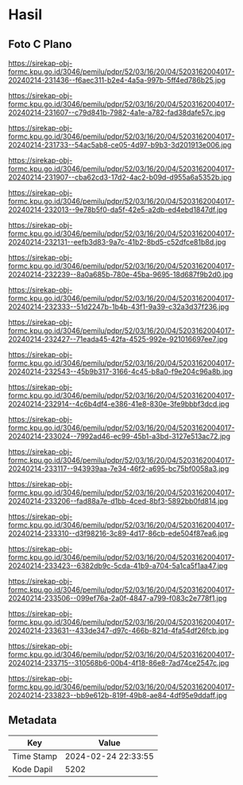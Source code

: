 # Hasil

## Foto C Plano

https://sirekap-obj-formc.kpu.go.id/3046/pemilu/pdpr/52/03/16/20/04/5203162004017-20240214-231436--f6aec311-b2e4-4a5a-997b-5ff4ed786b25.jpg

https://sirekap-obj-formc.kpu.go.id/3046/pemilu/pdpr/52/03/16/20/04/5203162004017-20240214-231607--c79d841b-7982-4a1e-a782-fad38dafe57c.jpg

https://sirekap-obj-formc.kpu.go.id/3046/pemilu/pdpr/52/03/16/20/04/5203162004017-20240214-231733--54ac5ab8-ce05-4d97-b9b3-3d201913e006.jpg

https://sirekap-obj-formc.kpu.go.id/3046/pemilu/pdpr/52/03/16/20/04/5203162004017-20240214-231907--cba62cd3-17d2-4ac2-b09d-d955a6a5352b.jpg

https://sirekap-obj-formc.kpu.go.id/3046/pemilu/pdpr/52/03/16/20/04/5203162004017-20240214-232013--9e78b5f0-da5f-42e5-a2db-ed4ebd1847df.jpg

https://sirekap-obj-formc.kpu.go.id/3046/pemilu/pdpr/52/03/16/20/04/5203162004017-20240214-232131--eefb3d83-9a7c-41b2-8bd5-c52dfce81b8d.jpg

https://sirekap-obj-formc.kpu.go.id/3046/pemilu/pdpr/52/03/16/20/04/5203162004017-20240214-232239--8a0a685b-780e-45ba-9695-18d687f9b2d0.jpg

https://sirekap-obj-formc.kpu.go.id/3046/pemilu/pdpr/52/03/16/20/04/5203162004017-20240214-232333--51d2247b-1b4b-43f1-9a39-c32a3d37f236.jpg

https://sirekap-obj-formc.kpu.go.id/3046/pemilu/pdpr/52/03/16/20/04/5203162004017-20240214-232427--71eada45-42fa-4525-992e-921016697ee7.jpg

https://sirekap-obj-formc.kpu.go.id/3046/pemilu/pdpr/52/03/16/20/04/5203162004017-20240214-232543--45b9b317-3166-4c45-b8a0-f9e204c96a8b.jpg

https://sirekap-obj-formc.kpu.go.id/3046/pemilu/pdpr/52/03/16/20/04/5203162004017-20240214-232914--4c6b4df4-e386-41e8-830e-3fe9bbbf3dcd.jpg

https://sirekap-obj-formc.kpu.go.id/3046/pemilu/pdpr/52/03/16/20/04/5203162004017-20240214-233024--7992ad46-ec99-45b1-a3bd-3127e513ac72.jpg

https://sirekap-obj-formc.kpu.go.id/3046/pemilu/pdpr/52/03/16/20/04/5203162004017-20240214-233117--943939aa-7e34-46f2-a695-bc75bf0058a3.jpg

https://sirekap-obj-formc.kpu.go.id/3046/pemilu/pdpr/52/03/16/20/04/5203162004017-20240214-233206--fad88a7e-d1bb-4ced-8bf3-5892bb0fd814.jpg

https://sirekap-obj-formc.kpu.go.id/3046/pemilu/pdpr/52/03/16/20/04/5203162004017-20240214-233310--d3f98216-3c89-4d17-86cb-ede504f87ea6.jpg

https://sirekap-obj-formc.kpu.go.id/3046/pemilu/pdpr/52/03/16/20/04/5203162004017-20240214-233423--6382db9c-5cda-41b9-a704-5a1ca5f1aa47.jpg

https://sirekap-obj-formc.kpu.go.id/3046/pemilu/pdpr/52/03/16/20/04/5203162004017-20240214-233506--099ef76a-2a0f-4847-a799-f083c2e778f1.jpg

https://sirekap-obj-formc.kpu.go.id/3046/pemilu/pdpr/52/03/16/20/04/5203162004017-20240214-233631--433de347-d97c-466b-821d-4fa54df26fcb.jpg

https://sirekap-obj-formc.kpu.go.id/3046/pemilu/pdpr/52/03/16/20/04/5203162004017-20240214-233715--310568b6-00b4-4f18-86e8-7ad74ce2547c.jpg

https://sirekap-obj-formc.kpu.go.id/3046/pemilu/pdpr/52/03/16/20/04/5203162004017-20240214-233823--bb9e612b-819f-49b8-ae84-4df95e9ddaff.jpg


## Metadata

| Key        | Value               |
| ---------- | ------------------- |
| Time Stamp | 2024-02-24 22:33:55 |
| Kode Dapil | 5202                |



